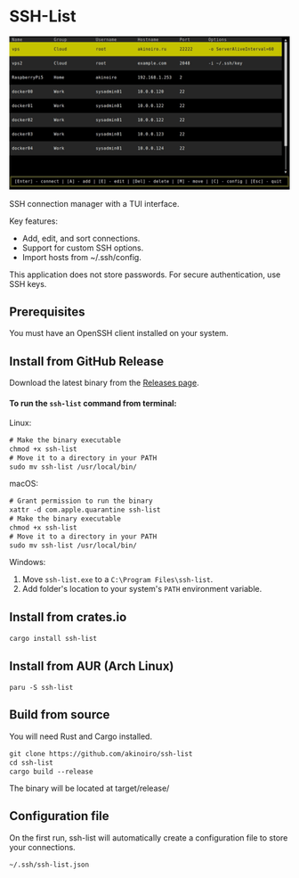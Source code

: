 # SSH-List
![demo gif](https://raw.githubusercontent.com/akinoiro/ssh-list/main/images/demo.gif)

SSH connection manager with a TUI interface.

Key features:
- Add, edit, and sort connections.
- Support for custom SSH options.
- Import hosts from ~/.ssh/config.

This application does not store passwords. For secure authentication, use SSH keys.

## Prerequisites
You must have an OpenSSH client installed on your system.
## Install from GitHub Release
Download the latest binary from the [Releases page](https://github.com/akinoiro/ssh-list/releases).

#### To run the `ssh-list` command from terminal:

Linux:
```
# Make the binary executable
chmod +x ssh-list
# Move it to a directory in your PATH
sudo mv ssh-list /usr/local/bin/
```

macOS:
```
# Grant permission to run the binary
xattr -d com.apple.quarantine ssh-list
# Make the binary executable
chmod +x ssh-list
# Move it to a directory in your PATH
sudo mv ssh-list /usr/local/bin/
```

Windows:
1.  Move `ssh-list.exe` to a `C:\Program Files\ssh-list`.
2.  Add folder's location to your system's `PATH` environment variable.

## Install from crates.io
```
cargo install ssh-list
```
## Install from AUR (Arch Linux)
```
paru -S ssh-list
```
## Build from source
You will need Rust and Cargo installed.
```
git clone https://github.com/akinoiro/ssh-list
cd ssh-list
cargo build --release
```
The binary will be located at target/release/
## Configuration file
On the first run, ssh-list will automatically create a configuration file to store your connections.
```
~/.ssh/ssh-list.json
```
